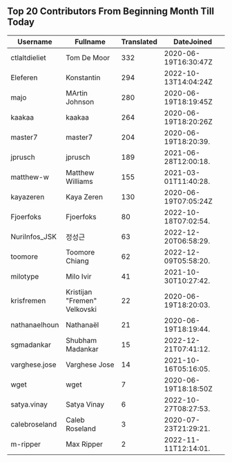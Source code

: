 ## Top 20 Contributors From Beginning Month Till Today ##
|Username|Fullname|Translated|DateJoined|
|--------|--------|----------|----------|
|ctlaltdieliet|Tom De Moor|332|2020-06-19T16:30:47Z|
|Eleferen|Konstantin|294|2022-10-13T14:04:24Z|
|majo|MArtin Johnson|280|2020-06-19T18:19:45Z|
|kaakaa|kaakaa|264|2020-06-19T18:20:26Z|
|master7|master7|204|2020-06-19T18:20:39.|
|jprusch|jprusch|189|2021-06-28T12:00:18.|
|matthew-w|Matthew Williams|155|2021-03-01T11:40:28.|
|kayazeren|Kaya Zeren|130|2020-06-19T07:05:24Z|
|Fjoerfoks|Fjoerfoks|80|2022-10-18T07:02:54.|
|NuriInfos_JSK|정성근|63|2022-12-20T06:58:29.|
|toomore|Toomore Chiang|62|2022-12-09T05:58:20.|
|milotype|Milo Ivir|41|2021-10-30T10:27:42.|
|krisfremen|Kristijan "Fremen" Velkovski|22|2020-06-19T18:20:03.|
|nathanaelhoun|Nathanaël|21|2020-06-19T18:19:44.|
|sgmadankar|Shubham Madankar|15|2022-12-21T07:41:12.|
|varghese.jose|Varghese Jose|14|2021-10-16T05:16:05.|
|wget|wget|7|2020-06-19T18:18:50Z|
|satya.vinay|Satya Vinay|6|2022-10-27T08:27:53.|
|calebroseland|Caleb Roseland|3|2020-07-23T21:29:21.|
|m-ripper|Max Ripper|2|2022-11-11T12:14:01.|

